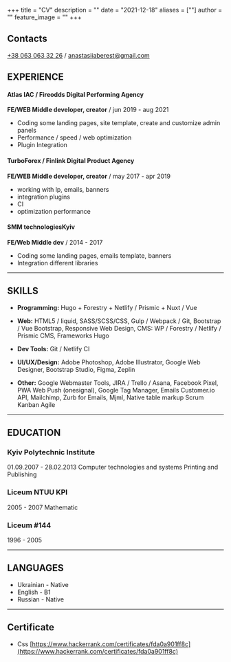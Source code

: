 +++
title = "CV"
description = ""
date = "2021-12-18"
aliases = [""]
author = ""
feature_image = ""
+++

## Contacts
[+38&nbsp;063&nbsp;063&nbsp;32&nbsp;26](+380630633226) /
anastasiiaberest@gmail.com


## EXPERIENCE

#### Atlas IAC / Fireodds Digital Performing Agency

**FE/WEB Middle developer, creator** / jun 2019 - aug 2021

- Coding some landing pages, site template, create and customize admin panels
- Performance / speed / web optimization
- Plugin Integration

#### TurboForex / Finlink Digital Product Agency
**FE/WEB Middle developer, creator** / may 2017 - apr 2019

- working with lp, emails, banners
- integration plugins
- CI
- optimization performance


#### SMM technologiesKyiv
**FE/Web Middle dev** / 2014 - 2017

- Coding some landing pages, emails template, banners
- Integration different libraries

---
## SKILLS
- **Programming:**
 Hugo + Forestry + Netlify /
 Prismic + Nuxt /
 Vue
 
- **Web:**
  HTML5 / liquid, 
  SASS/SCSS/CSS, 
  Gulp / Webpack / Git, 
  Bootstrap / Vue Bootstrap, 
  Responsive Web Design,
  CMS: WP / Forestry / Netlify  / Prismic CMS,
  Frameworks Hugo 

- **Dev Tools:**
    Git / Netlify CI

- **UI/UX/Design:** 
    Adobe Photoshop,
    Adobe Illustrator, 
    Google Web Designer, 
    Bootstrap Studio, 
    Figma, 
    Zeplin
    
- **Other:**
    Google Webmaster Tools,
    JIRA / Trello / Asana, 
    Facebook Pixel, 
    PWA Web Push (onesignal), 
    Google Tag Manager,
    Emails Customer.io API, 
    Mailchimp, 
    Zurb for Emails, 
    Mjml, 
    Native table markup
    Scrum
    Kanban
    Agile

---

## EDUCATION

### Kyiv Polytechnic Institute
01.09.2007 - 28.02.2013
Computer technologies and systems Printing and Publishing
### Liceum NTUU KPI
2005 - 2007
Mathematic
### Liceum #144
1996 - 2005

---
## LANGUAGES
- Ukrainian	- Native
- English - B1
- Russian - Native

---
## Certificate
- Css [https://www.hackerrank.com/certificates/fda0a901ff8c](https://www.hackerrank.com/certificates/fda0a901ff8c)
